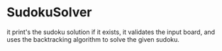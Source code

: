# SudokuSolver
it print's the  sudoku solution if it exists, it validates the input board, and uses the backtracking algorithm to solve the given sudoku. 

